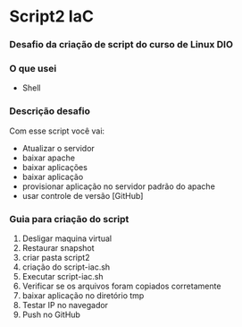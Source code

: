 # Script2 IaC

### Desafio da criação de script do curso de Linux DIO

### O que usei 
- Shell


### Descrição desafio

Com esse script você vai:
- Atualizar o servidor
- baixar apache
- baixar aplicações
- baixar aplicação
- provisionar aplicação no servidor padrão do apache
- usar controle de versão [GitHub]

### Guia para criação do script

1. Desligar maquina virtual
2. Restaurar snapshot
3. criar pasta script2
4. criação do script-iac.sh 
5. Executar script-iac.sh 
6. Verificar se os arquivos foram copiados corretamente 
7. baixar aplicação no diretório tmp
8. Testar IP no navegador
9. Push no GitHub
